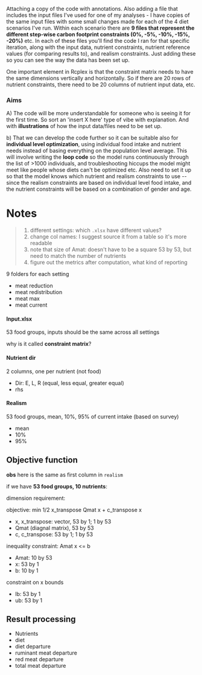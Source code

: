 Attaching a copy of the code with annotations. Also adding a file that includes the input files I've used for one of my analyses - I have copies of the same input files with some small changes made for each of the 4 diet scenarios I've run. Within each scenario there are **9 files that represent the different step-wise carbon footprint constraints (0%, -5%, -10%, -15%, -20%)** etc. In each of these files you'll find the code I ran for that specific iteration, along with the input data, nutrient constraints, nutrient reference values (for comparing results to), and realism constraints. Just adding these so you can see the way the data has been set up. 

One important element in Rcplex is that the constraint matrix needs to have the same dimensions vertically and horizontally. So if there are 20 rows of nutrient constraints, there need to be 20 columns of nutrient input data, etc.

### Aims

A) The code will be more understandable for someone who is seeing it for the first time. So sort an 'insert X here' type of vibe with explanation. And with **illustrations** of how the input data/files need to be set up.

b) That we can develop the code further so it can be suitable also for **individual level optimization**, using individual food intake and nutrient needs instead of basing everything on the population level average. This will involve writing the **loop code** so the model runs continuously through the list of >1000 individuals, and troubleshooting hiccups the model might meet like people whose diets can't be optimized etc. Also need to set it up so that the model knows which nutrient and realism constraints to use -- since the realism constraints are based on individual level food intake, and the nutrient constraints will be based on a combination of gender and age. 





# Notes



> 1. different settings: which `.xlsx` have different values?
> 2. change col names: I suggest source it from a table so it's more readable
> 3. note that size of Amat: doesn't have to be a square 53 by 53, but need to match the number of nutrients
> 4. figure out the metrics after computation, what kind of reporting 







9 folders for each setting 

- meat reduction
- meat redistribution
- meat max
- meat current



#### Input.xlsx

53 food groups, inputs should be the same across all settings 

why is it called **constraint matrix**?



#### Nutrient dir

2 columns, one per nutrient (not food)

- Dir: E, L, R (equal, less equal, greater equal)
- rhs

#### Realism

53 food groups, mean, 10%, 95% of current intake (based on survey)

- mean
- 10%
- 95%





## Objective function

**obs** here is the same as first column in `realism`

if we have **53 food groups, 10 nutrients**: 

dimension requirement:

objective: min 1/2 x_transpose Qmat x + c_transpose x

- x, x_transpose: vector, 53 by 1; 1 by 53
- Qmat (diagnal matrix), 53 by 53
- c, c_transpose: 53 by 1; 1 by 53



inequality constraint: Amat x <= b

- Amat: 10 by 53
- x: 53 by 1
- b: 10 by 1



constraint on x bounds

- lb: 53 by 1
- ub: 53 by 1





## Result processing



- Nutrients
- diet
- diet departure
- ruminant meat departure
- red meat departure
- total meat departure




